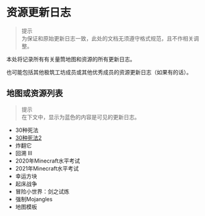# 资源更新日志

> 提示  
  为保证和原始更新日志一致，此处的文档无须遵守格式规范，且不作相关调整。

本处将记录所有有关量筒地图和资源的所有更新日志。

也可能包括其他极筑工坊成员或其他优秀成员的资源更新日志（如果有的话）。

## 地图或资源列表

> 提示  
  在下文中，显示为蓝色的内容是可见的更新日志。

- 30种死法
- [30种死法2](./wstd2/main.md)
- 炸翻它
- 回溯 III
- 2020年Minecraft水平考试
- 2021年Minecraft水平考试
- 幸运方块
- 起床战争
- 冒险小世界：剑之试炼
- 强制Mojangles
- 地图模板
